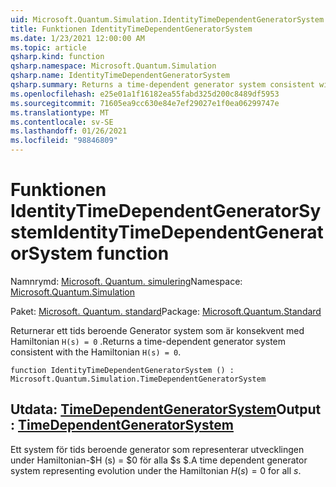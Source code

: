 ```yaml
---
uid: Microsoft.Quantum.Simulation.IdentityTimeDependentGeneratorSystem
title: Funktionen IdentityTimeDependentGeneratorSystem
ms.date: 1/23/2021 12:00:00 AM
ms.topic: article
qsharp.kind: function
qsharp.namespace: Microsoft.Quantum.Simulation
qsharp.name: IdentityTimeDependentGeneratorSystem
qsharp.summary: Returns a time-dependent generator system consistent with the Hamiltonian `H(s) = 0`.
ms.openlocfilehash: e25e01a1f16182ea55fabd325d200c8489df5953
ms.sourcegitcommit: 71605ea9cc630e84e7ef29027e1f0ea06299747e
ms.translationtype: MT
ms.contentlocale: sv-SE
ms.lasthandoff: 01/26/2021
ms.locfileid: "98846809"
---
```

# <a name="identitytimedependentgeneratorsystem-function"></a><span data-ttu-id="ae8d5-102">Funktionen IdentityTimeDependentGeneratorSystem</span><span class="sxs-lookup"><span data-stu-id="ae8d5-102">IdentityTimeDependentGeneratorSystem function</span></span>

<span data-ttu-id="ae8d5-103">Namnrymd: [Microsoft. Quantum. simulering](xref:Microsoft.Quantum.Simulation)</span><span class="sxs-lookup"><span data-stu-id="ae8d5-103">Namespace: [Microsoft.Quantum.Simulation](xref:Microsoft.Quantum.Simulation)</span></span>

<span data-ttu-id="ae8d5-104">Paket: [Microsoft. Quantum. standard](https://nuget.org/packages/Microsoft.Quantum.Standard)</span><span class="sxs-lookup"><span data-stu-id="ae8d5-104">Package: [Microsoft.Quantum.Standard](https://nuget.org/packages/Microsoft.Quantum.Standard)</span></span>


<span data-ttu-id="ae8d5-105">Returnerar ett tids beroende Generator system som är konsekvent med Hamiltonian `H(s) = 0` .</span><span class="sxs-lookup"><span data-stu-id="ae8d5-105">Returns a time-dependent generator system consistent with the Hamiltonian `H(s) = 0`.</span></span>

```qsharp
function IdentityTimeDependentGeneratorSystem () : Microsoft.Quantum.Simulation.TimeDependentGeneratorSystem
```


## <a name="output--timedependentgeneratorsystem"></a><span data-ttu-id="ae8d5-106">Utdata: [TimeDependentGeneratorSystem](xref:Microsoft.Quantum.Simulation.TimeDependentGeneratorSystem)</span><span class="sxs-lookup"><span data-stu-id="ae8d5-106">Output : [TimeDependentGeneratorSystem](xref:Microsoft.Quantum.Simulation.TimeDependentGeneratorSystem)</span></span>

<span data-ttu-id="ae8d5-107">Ett system för tids beroende generator som representerar utvecklingen under Hamiltonian-$H (s) = $0 för alla $s $.</span><span class="sxs-lookup"><span data-stu-id="ae8d5-107">A time dependent generator system representing evolution under the Hamiltonian $H(s) = 0$ for all $s$.</span></span>
